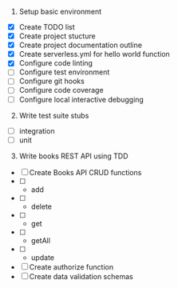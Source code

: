 1. Setup basic environment

- [x] Create TODO list
- [x] Create project stucture
- [x] Create project documentation outline
- [x] Create serverless.yml for hello world function
- [x] Configure code linting
- [ ] Configure test environment
- [ ] Configure git hooks
- [ ] Configure code coverage
- [ ] Configure local interactive debugging

2. Write test suite stubs

- [ ] integration
- [ ] unit

3. Write books REST API using TDD

- [ ] Create Books API CRUD functions
- [ ]   - add
- [ ]   - delete
- [ ]   - get
- [ ]   - getAll
- [ ]   - update
- [ ] Create authorize function
- [ ] Create data validation schemas
